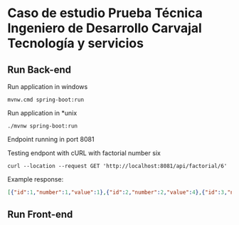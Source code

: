 # Caso de estudio Prueba Técnica Ingeniero de Desarrollo Carvajal Tecnología y servicios

## Run Back-end

Run application in windows

```Shell
mvnw.cmd spring-boot:run
```

Run application in *unix

```Shell
./mvnw spring-boot:run
```

Endpoint running in port 8081

Testing endpont with cURL with factorial number six

```Shell
curl --location --request GET 'http://localhost:8081/api/factorial/6'
```

Example response:

```json
[{"id":1,"number":1,"value":1},{"id":2,"number":2,"value":4},{"id":3,"number":3,"value":18},{"id":4,"number":4,"value":96},{"id":5,"number":5,"value":600},{"id":6,"number":6,"value":4320}]
```

## Run Front-end
